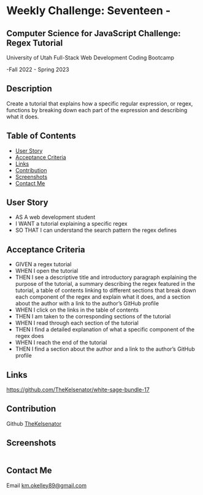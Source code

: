 # Weekly Challenge: Seventeen -

## Computer Science for JavaScript Challenge: Regex Tutorial

  University of Utah
  Full-Stack Web Development Coding Bootcamp

  -Fall 2022 - Spring 2023

## Description

  Create a tutorial that explains how a specific regular expression, or regex, functions by breaking down each part of the expression and describing what it does.

## Table of Contents

- [User Story](#user)
- [Acceptance Criteria](#acceptance)
- [Links](#links)
- [Contribution](#contribution)
- [Screenshots](#screenshots)
- [Contact Me](#contact)

## User Story

  * AS A web development student
  * I WANT a tutorial explaining a specific regex
  * SO THAT I can understand the search pattern the regex defines

## Acceptance Criteria 

  * GIVEN a regex tutorial
  * WHEN I open the tutorial
  * THEN I see a descriptive title and introductory paragraph explaining the purpose of the tutorial, a summary describing the regex featured in the tutorial, a table of contents linking to different sections that break down each component of the regex and explain what it does, and a section about the author with a link to the author’s GitHub profile
  * WHEN I click on the links in the table of contents
  * THEN I am taken to the corresponding sections of the tutorial
  * WHEN I read through each section of the tutorial
  * THEN I find a detailed explanation of what a specific component of the regex does
  * WHEN I reach the end of the tutorial
  * THEN I find a section about the author and a link to the author’s GitHub profile

## Links

  https://github.com/TheKelsenator/white-sage-bundle-17

## Contribution

  Github [TheKelsenator](https://github.com/TheKelsenator)

## Screenshots

 ![]()

## Contact Me

  Email [km.okelley89@gmail.com](mailto:km.okelley89@gmail..com)